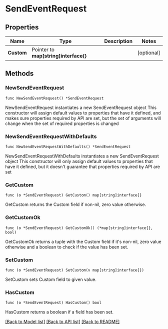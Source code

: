 # SendEventRequest

## Properties

Name | Type | Description | Notes
------------ | ------------- | ------------- | -------------
**Custom** | Pointer to **map[string]interface{}** |  | [optional] 

## Methods

### NewSendEventRequest

`func NewSendEventRequest() *SendEventRequest`

NewSendEventRequest instantiates a new SendEventRequest object
This constructor will assign default values to properties that have it defined,
and makes sure properties required by API are set, but the set of arguments
will change when the set of required properties is changed

### NewSendEventRequestWithDefaults

`func NewSendEventRequestWithDefaults() *SendEventRequest`

NewSendEventRequestWithDefaults instantiates a new SendEventRequest object
This constructor will only assign default values to properties that have it defined,
but it doesn't guarantee that properties required by API are set

### GetCustom

`func (o *SendEventRequest) GetCustom() map[string]interface{}`

GetCustom returns the Custom field if non-nil, zero value otherwise.

### GetCustomOk

`func (o *SendEventRequest) GetCustomOk() (*map[string]interface{}, bool)`

GetCustomOk returns a tuple with the Custom field if it's non-nil, zero value otherwise
and a boolean to check if the value has been set.

### SetCustom

`func (o *SendEventRequest) SetCustom(v map[string]interface{})`

SetCustom sets Custom field to given value.

### HasCustom

`func (o *SendEventRequest) HasCustom() bool`

HasCustom returns a boolean if a field has been set.


[[Back to Model list]](../README.md#documentation-for-models) [[Back to API list]](../README.md#documentation-for-api-endpoints) [[Back to README]](../README.md)


